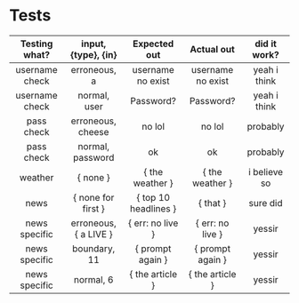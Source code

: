 # Tests

| Testing what?  | input, {type}, {in}     | Expected out         | Actual out        | did it work? |
|:--------------:|:-----------------------:|:--------------------:|:-----------------:|:------------:|
| username check | erroneous, a            | username no exist    | username no exist | yeah i think |
| username check | normal, user            | Password?            | Password?         | yeah i think |
| pass check     | erroneous, cheese       | no lol               | no lol            | probably     |
| pass check     | normal, password        | ok                   | ok                | probably     |
| weather        | { none }                | { the weather }      | { the weather }   | i believe so |
| news           | { none for first }      | { top 10 headlines } | { that }          | sure did     |
| news specific  | erroneous, { a LIVE }   | { err: no live }     | { err: no live }  | yessir       |
| news specific  | boundary, 11            | { prompt again }     | { prompt again }  | yessir       |
| news specific  | normal, 6               | { the article }      | { the article }   | yessir       |

